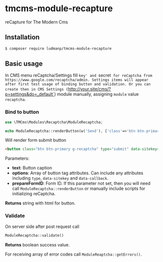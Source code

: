 # tmcms-module-recapture
reCapture for The Modern Cms

## Installation

``` bash
$ composer require ludmanp/tmcms-module-recapture
```

## Basic usage

In CMS menu reCaptcha/Settings fill `key' and `secret` for reCaptcha from https://www.google.com/recaptcha/admin.
Settings items will appear after first test usage of binding button and validation. Or you can create then in CMS Settings (`http://your.site/cms/?p=settings&do=_default`) module manually, assigning `module` value `recaptcha`.

### Bind to button

```php
use \TMCms\Modules\Recaptcha\ModuleRecaptcha;

echo ModuleRecaptcha::renderButton(w('Send'), ['class'=>'btn btn-primary'], 'contactForm');
```

Will render form submit button

```html
<button class="btn btn-primary g-recaptcha" type="submit" data-sitekey="Your-ReCaptchure-Key " data-callback="onSubmit">Send</button>
```

Parameters:

* **text**:  Button caption
* **options**:  Array of button tag attributes. Can include any attributes including `type`, `data-sitekey` and `data-callback`.
* **prepareFormID**:  Form ID. If this parameter not set, then you will need call `ModuleRecaptcha::renderButton` or manually include scripts for initializing reCaptcha.

**Returns** string with html for button.

### Validate

On server side after post request call

```php
ModuleRecaptcha::validate()
```

**Returns** boolean success value.

For receiving array of error codes call `ModuleReaptcha::getErrors()`.
